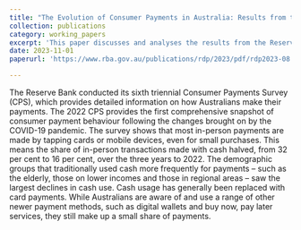 ```yaml
---
title: "The Evolution of Consumer Payments in Australia: Results from the 2022 Consumer Payments Survey"
collection: publications
category: working_papers
excerpt: 'This paper discusses and analyses the results from the Reserve Bank of Australia`s (RBA) Consumer Payments Survey (CPS), which is a large-scale, population representative survey about Australian consumer payment behaviour.'
date: 2023-11-01
paperurl: 'https://www.rba.gov.au/publications/rdp/2023/pdf/rdp2023-08.pdf'

---
```


The Reserve Bank conducted its sixth triennial Consumer Payments Survey (CPS), which provides detailed information on how Australians make their payments. The 2022 CPS provides the first comprehensive snapshot of consumer payment behaviour following the changes brought on by the COVID-19 pandemic. The survey shows that most in-person payments are made by tapping cards or mobile devices, even for small purchases. This means the share of in-person transactions made with cash halved, from 32 per cent to 16 per cent, over the three years to 2022. The demographic groups that traditionally used cash more frequently for payments – such as the elderly, those on lower incomes and those in regional areas – saw the largest declines in cash use. Cash usage has generally been replaced with card payments. While Australians are aware of and use a range of other newer payment methods, such as digital wallets and buy now, pay later services, they still make up a small share of payments.